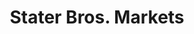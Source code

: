 ---
title: "Stater Bros. Markets"
url: /hemet/stater-bros-markets-west-florida-avenue/
shop: supermarket
---